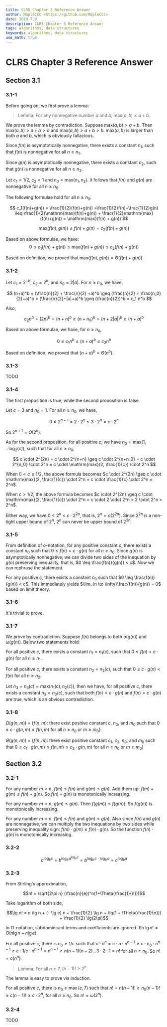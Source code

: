 ```yaml
---
title: CLRS Chapter 3 Reference Answer
author: MapleCCC <https://github.com/MapleCCC>
date: 2019.7.9
description: CLRS Chapter 3 Reference Answer
tags: algorithms, data structures
keywords: algorithms, data structures
use_math: true
---
```


# CLRS Chapter 3 Reference Answer

## Section 3.1

### 3.1-1

Before going on, we first prove a lemma:

> Lemma: For any nonnegative number $a$ and $b$, $\mathrm{max}(a, b) \leq a + b$.

We prove the lemma by contradiction. Suppose $\mathrm{max}(a, b) > a + b$. Then $\mathrm{max}(a, b) > a + b > a$ and $\mathrm{max}(a, b) > a + b > b$. $\mathrm{max}(a, b)$ is larger than both $a$ and $b$, which is obviously fallacious.

Since $f(n)$ is asymptotically nonnegative, there exists a constant $n_1$, such that $f(n)$ is nonnegative for all $n \geq n_1$.

Since $g(n)$ is asymptotically nonnegative, there exists a constant $n_2$, such that $g(n)$ is nonnegative for all $n \geq n_2$.

Let $c_1 = 1/2$, $c_2 = 1$ and $n_0 = \mathrm{\mathrm{max}}(n_1, n_2)$. It follows that $f(n)$ and $g(n)$ are nonnegative for all $n \geq n_0$.

The following formulae hold for all $n \geq n_0$.

$$
c_1(f(n)+g(n)) = \frac{1}{2}(f(n)+g(n)) =\frac{1}{2}f(n)+\frac{1}{2}g(n) \leq \frac{1}{2}\mathrm{max}(f(n)+g(n)) + \frac{1}{2}\mathrm{max}(f(n)+g(n)) = \mathrm{max}(f(n) + g(n))
$$

$$
\mathrm{max}(f(n), g(n)) \leq f(n) + g(n) = c_2 (f(n) + g(n))
$$

Based on above formulae, we have:
$$
0 \leq c_1(f(n)+g(n)) \leq \mathrm{max}(f(n)+g(n)) \leq c_2(f(n)+g(n))
$$

Based on definition, we proved that $\mathrm{max}(f(n), g(n)) = \Theta(f(n)+g(n))$.

### 3.1-2

Let $c_1 = 2^{-b}$, $c_2=2^b$, and $n_0=2|a|$. For $n \geq n_0$, we have,

$$
(n+a)^b = (\frac{n}{2} + \frac{n}{2} +a)^b \geq (\frac{n}{2} + \frac{n_0}{2}+a)^b = (\frac{n}{2}+|a|+a)^b \geq (\frac{n}{2})^b = c_1 n^b
$$

Also,

$$
c_2 n^b = (2n)^b = (n+n)^b \geq (n+n_0)^b = (n+2|a|)^b \geq (n+a)^b
$$

Based on above formulae, we have, for $n \geq n_0$,

$$
0 \leq c_1 n^b \leq (n+a)^b \leq c_2 n^b
$$

Based on definition, we proved that $(n+a)^b = \Theta(n^b)$.

### 3.1-3

TODO
<!-- The statement says that the algorithm's best-case running time cannot be worse than $O(n^2)$. -->

### 3.1-4

The first proposition is true, while the second proposition is false.

Let $c=3$ and $n_0=1$. For all $n \geq n_0$, we have,

$$
0 \leq 2^{n+1} = 2 \cdot 2^n \leq 3 \cdot 2^n = c \cdot 2^n
$$

So $2^{n+1} = O(2^n)$.

As for the second proposition, for all positive $c$, we have $n_0=\mathrm{max}(1, -\log_2(c))$, such that for all $n \geq n_0$,

$$
c \cdot 2^{2n} = c \cdot 2^{n+n} \geq c \cdot 2^{n+n_0} = c \cdot 2^{n_0} \cdot 2^n = c \cdot \mathrm{max}(2, \frac{1}{c}) \cdot 2^n
$$

When $0 < c \leq 1/2$, the above formula becomes $c \cdot 2^{2n} \geq c \cdot \mathrm{max}(2, \frac{1}{c}) \cdot 2^n = c \cdot \frac{1}{c} \cdot 2^n = 2^n$.

When $c > 1/2$, the above formula becomes $c \cdot 2^{2n} \geq c \cdot \mathrm{max}(2, \frac{1}{c}) \cdot 2^n = c \cdot 2 \cdot 2^n > 2 \cdot 2^n > 2^n$.

Either way, we have $0 < 2^n < c \cdot 2^{2n}$, that is, $2^n = o(2^{2n})$. Since $2^{2n}$ is a non-tight upper bound of $2^n$, $2^n$ can never be upper bound of $2^{2n}$.

### 3.1-5

From definition of $o$-notation, for any positive constant $c$, there exists a constant $n_0$ such that $0 \leq f(n) < c \cdot g(n)$ for all $n \geq n_0$. Since $g(n)$ is asymptotically nonnegative, we can divide two sides of the inequation by $g(n)$ preserving inequality, that is, $0 \leq \frac{f(n)}{g(n)} < c$. Now we can rephrase the statement.

For any positive $c$, there exists a constant $n_0$ such that $0 \leq \frac{f(n)}{g(n)} < c$. This immediately yields $\lim_{n \to \infty}\frac{f(n)}{g(n)} = 0$ based on limit theory.

### 3.1-6

It's trivial to prove.

### 3.1-7

We prove by contradiction. Suppose $f(n)$ belongs to both $o(g(n))$ and $\omega(g(n))$. Below two statements hold:

For all positive $c$, there exists a constant $n_1=n_1(c)$, such that $0 \leq f(n) < c \cdot g(n)$ for all $n \geq n_1$.

For all positive $c$, there exists a constant $n_2=n_2(c)$, such that $0 \leq c \cdot g(n) < f(n)$ for all $n \geq n_2$.

Let $n_3=n_3(c)=\mathrm{max}(n_1(c), n_2(c))$, then we have, for all positive $c$, there exists a constant $n_3=n_3(c)$, such that both $f(n) < c \cdot g(n)$ and $f(n) > c \cdot g(n)$ are true, which is an obvious contradiction.

### 3.1-8

$\Omega(g(n, m))$ = {$f(n,m)$: there exist positive constant $c$, $n_0$, and $m_0$ such that $0 \leq c\cdot g(n,m) \leq f(n,m)$ for all $n \geq n_0$ or $m \geq m_0$}

$\Theta(g(n, m))$ = {$f(n,m)$: there exist positive constant $c_1$, $c_2$, $n_0$, and $m_0$ such that $0 \leq c_1\cdot g(n,m) \leq f(n,m) \leq c_2 \cdot g(n,m)$ for all $n \geq n_0$ or $m \geq m_0$}

## Section 3.2

### 3.2-1

For any number $m < n$, $f(m) \leq f(n)$ and $g(m) \leq g(n)$. Add them up: $f(m) + g(m) \leq f(n) + g(n)$. So $f(n) + g(n)$ is monotonically increasing.

For any number $m < n$, $g(m) \leq g(n)$. Then $f(g(m)) \leq f(g(n))$. So $f(g(n))$ is monotonically increasing.

For any number $m < n$, $f(m) \leq f(n)$ and $g(m) \leq g(n)$. Also since $f(n)$ and $g(n)$ are nonnegative, we can multiply the two inequations by two sides while preserving inequality sign: $f(m) \cdot g(m) \leq f(n) \cdot g(n)$. So the function $f(n) \cdot g(n)$ is monotonically increasing.

### 3.2-2

$$
a^{\log_b c} = b^{\log_b \! a^{\log_b c}} = b^{\log_b \! c \ \cdot \ \log_b \! a} = c^{\log_b a}
$$

### 3.2-3

From Stirling's approximation,

$$n! = \sqrt{2\pi n} (\frac{n}{e})^n(1+\Theta(\frac{1}{n}))$$

Take logarithm of both side,

$$\lg n! = n \lg n + (- \lg e) n + \frac{1}{2} \lg n + \lg(1 + \Theta(\frac{1}{n})) + \frac{1}{2} \lg(2\pi)$$

In $O$-notation, subdomincant terms and coefficients are ignored. So $\lg n! = O(n\lg n - n\lg e)$.

For all positive $c$, there is $n_0 \geq 1/c$ such that $c \cdot n^n = c \cdot n \cdot n^{n-1} \geq c \cdot n_0 \cdot n^{n-1} \geq c \cdot 1/c \cdot n^{n-1} = n^{n-1} \geq n(n-1)(n-2)...3\cdot2\cdot1 = n!$ for all $n\geq n_0$. So $n! = o(n^n)$.

> Lemma: For all $n \geq 7$, $(n-1)! > 2^n$.

The lemma is easy to prove via induction.

For all positive $c$, there is $n_0 \geq \max(c, 7)$ such that $n! = n (n-1)! \geq n_0 (n-1)! \geq c (n-1)! \geq c \cdot 2^n$, for all $n \geq n_0$. So $n! = \omega(2^n)$.

### 3.2-4

TODO
